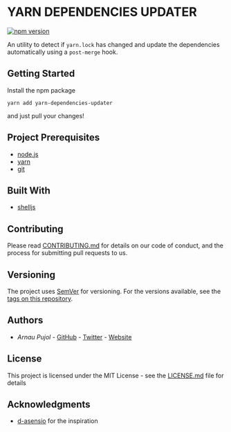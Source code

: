 # YARN DEPENDENCIES UPDATER

[![npm version](https://badge.fury.io/js/yarn-dependencies-updater.svg)](https://badge.fury.io/js/yarn-dependencies-updater)

An utility to detect if `yarn.lock` has changed and update the dependencies automatically using a `post-merge` hook.

## Getting Started

Install the npm package

```
yarn add yarn-dependencies-updater
```

and just pull your changes!


## Project Prerequisites

* [node.js](https://nodejs.org/)
* [yarn](https://yarnpkg.com/)
* [git](https://git-scm.com/)

## Built With

* [shelljs](https://github.com/shelljs/shelljs)

## Contributing

Please read [CONTRIBUTING.md](https://gist.github.com/PurpleBooth/b24679402957c63ec426) for details on our code of conduct, and the process for submitting pull requests to us.

## Versioning

The project uses [SemVer](http://semver.org/) for versioning. For the versions available, see the [tags on this repository](https://github.com/your/project/tags).

## Authors

* *Arnau Pujol* - [GitHub](https://github.com/arnau-pujol) - [Twitter](https://twitter.com/arnau_pujol) - [Website](http://arnaupujol.net)

## License

This project is licensed under the MIT License - see the [LICENSE.md](LICENSE.md) file for details

## Acknowledgments

* [d-asensio](https://github.com/d-asensio) for the inspiration
